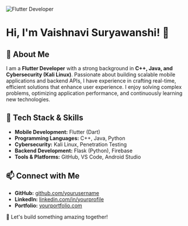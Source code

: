 
![Flutter Developer](https://upload.wikimedia.org/wikipedia/commons/1/17/Google-flutter-logo.png)

# Hi, I'm Vaishnavi Suryawanshi! 👋

## 🚀 About Me
I am a **Flutter Developer** with a strong background in **C++, Java, and Cybersecurity (Kali Linux)**. Passionate about building scalable mobile applications and backend APIs, I have experience in crafting real-time, efficient solutions that enhance user experience. I enjoy solving complex problems, optimizing application performance, and continuously learning new technologies.

## 🔧 Tech Stack & Skills
- **Mobile Development:** Flutter (Dart)
- **Programming Languages:** C++, Java, Python
- **Cybersecurity:** Kali Linux, Penetration Testing
- **Backend Development:** Flask (Python), Firebase
- **Tools & Platforms:** GitHub, VS Code, Android Studio

## 📫 Connect with Me
- **GitHub:** [github.com/yourusername](https://github.com/yourusername)
- **LinkedIn:** [linkedin.com/in/yourprofile](https://linkedin.com/in/yourprofile)
- **Portfolio:** [yourportfolio.com](https://yourportfolio.com)

🚀 Let's build something amazing together!

<!--
**Vaishnavi121103/vaishnavi121103** is a ✨ _special_ ✨ repository because its `README.md` (this file) appears on your GitHub profile.

Here are some ideas to get you started:

- 🔭 I’m currently working on ...
- 🌱 I’m currently learning ...
- 👯 I’m looking to collaborate on ...
- 🤔 I’m looking for help with ...
- 💬 Ask me about ...
- 📫 How to reach me: ...
- 😄 Pronouns: ...
- ⚡ Fun fact: ...
-->
